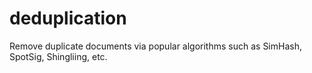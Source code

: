 # deduplication
Remove duplicate documents via popular algorithms such as SimHash, SpotSig, Shingliing, etc.
